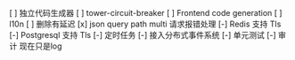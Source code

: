 [ ] 独立代码生成器
[ ] tower-circuit-breaker
[ ] Frontend code generation
[ ] l10n
[ ] 删除有延迟
[x] json query path multi 请求报错处理
[-] Redis 支持 Tls
[-] Postgresql 支持 Tls
[-] 定时任务
[-] 接入分布式事件系统
[-] 单元测试
[-] 审计 现在只是log